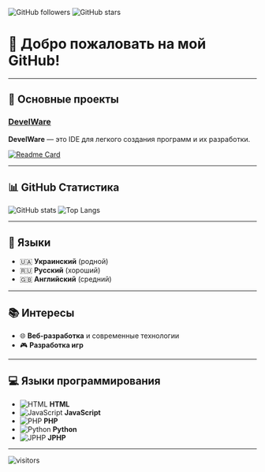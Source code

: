 ![GitHub followers](https://img.shields.io/github/followers/TrueS1gma?label=Follow&style=social)
![GitHub stars](https://img.shields.io/github/stars/TrueS1gma?affiliations=OWNER%2CCOLLABORATOR%2CORGANIZATION_MEMBER&style=social)

# 👋 Добро пожаловать на мой GitHub!

---

## 🌟 Основные проекты

### [**DevelWare**](https://github.com/TrueS1gma/DevelWare)
**DevelWare** — это IDE для легкого создания программ и их разработки.

[![Readme Card](https://github-readme-stats.vercel.app/api/pin/?username=TrueS1gma&repo=DevelWare&theme=radical)](https://github.com/TrueS1gma/DevelWare)

---

## 📊 GitHub Статистика

![GitHub stats](https://github-readme-stats.vercel.app/api?username=TrueS1gma&show_icons=true&theme=radical)
![Top Langs](https://github-readme-stats.vercel.app/api/top-langs/?username=TrueS1gma&layout=compact&theme=radical)

---

## 💬 Языки

- 🇺🇦 **Украинский** (родной)
- 🇷🇺 **Русский** (хороший)
- 🇬🇧 **Английский** (средний)

---

## 📚 Интересы

- 🌐 **Веб-разработка** и современные технологии
- 🎮 **Разработка игр**

---

## 💻 Языки программирования

- ![HTML](https://img.shields.io/badge/-HTML5-E34F26?style=flat&logo=html5&logoColor=white) **HTML**
- ![JavaScript](https://img.shields.io/badge/-JavaScript-F7DF1E?style=flat&logo=javascript&logoColor=black) **JavaScript**
- ![PHP](https://img.shields.io/badge/-PHP-777BB4?style=flat&logo=php&logoColor=white) **PHP**
- ![Python](https://img.shields.io/badge/-Python-3776AB?style=flat&logo=python&logoColor=white) **Python**
- ![JPHP](https://img.shields.io/badge/-JPHP-474A8A?style=flat&logo=java&logoColor=white) **JPHP**

---

![visitors](https://visitor-badge.glitch.me/badge?page_id=TrueS1gma)
